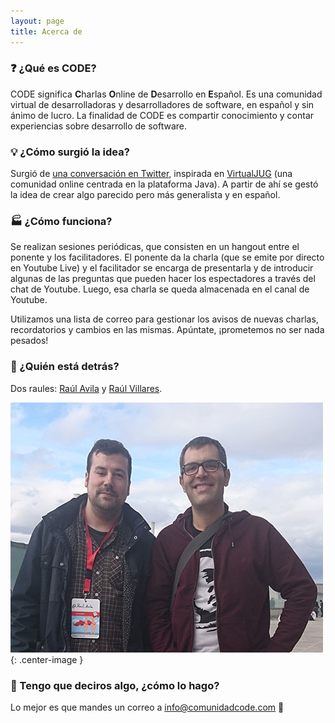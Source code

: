 ```yaml
---
layout: page
title: Acerca de
---
```


### :question: ¿Qué es CODE?

CODE significa **C**harlas **O**nline de **D**esarrollo en **E**spañol. Es una comunidad virtual de desarrolladoras y desarrolladores de software, en español y sin ánimo de lucro. La finalidad de CODE es compartir conocimiento y contar experiencias sobre desarrollo de software.

### :bulb: ¿Cómo surgió la idea?

Surgió de [una conversación en Twitter](https://masde140.com/t/meetup-virtual/279), inspirada en [VirtualJUG](https://virtualjug.com/) (una comunidad online centrada en la plataforma Java). A partir de ahí se gestó la idea de crear algo parecido pero más generalista y en español.

### :factory: ¿Cómo funciona?

Se realizan sesiones periódicas, que consisten en un hangout entre el ponente y los facilitadores. El ponente da la charla (que se emite por directo en Youtube Live) y el facilitador se encarga de presentarla y de introducir algunas de las preguntas que pueden hacer los espectadores a través del chat de Youtube. Luego, esa charla se queda almacenada en el canal de Youtube.

Utilizamos una lista de correo para gestionar los avisos de nuevas charlas, recordatorios y cambios en las mismas. Apúntate, ¡prometemos no ser nada pesados!

### :busts_in_silhouette: ¿Quién está detrás?

Dos raules: [Raúl Avila](../colaboradores/raul-avila) y [Raúl Villares](../colaboradores/raul-villares).

![Raúl Ávila y Raúl Villares](./img/raules.jpg){: .center-image }

### :raising_hand: Tengo que deciros algo, ¿cómo lo hago?

Lo mejor es que mandes un correo a info@comunidadcode.com :email:
